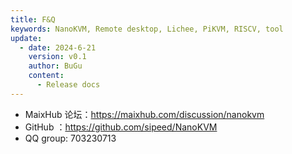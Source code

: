 ```yaml
---
title: F&Q
keywords: NanoKVM, Remote desktop, Lichee, PiKVM, RISCV, tool
update:
  - date: 2024-6-21
    version: v0.1
    author: BuGu
    content:
      - Release docs
---
```


* MaixHub 论坛：https://maixhub.com/discussion/nanokvm
* GitHub ：https://github.com/sipeed/NanoKVM
* QQ group: 703230713